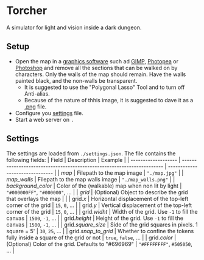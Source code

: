 # Torcher

A simulator for light and vision inside a dark dungeon.

## Setup

- Open the map in a [graphics software](https://en.wikipedia.org/wiki/Graphics_software) such ad [GIMP](https://www.gimp.org/), [Photopea](https://www.photopea.com/) or [Photoshop](https://www.adobe.com/it/products/photoshop/free-trial-download.html) and remove all the sections that can be walked on by characters. Only the walls of the map should remain. Have the walls painted black, and the non-walls be transparent.
  - It is suggested to use the "Polygonal Lasso" Tool and to turn off Anti-alias.
  - Because of the nature of thhis image, it is suggested to dave it as a [.png](https://it.wikipedia.org/wiki/Portable_Network_Graphics) file.
- Configure you [settings](#settings) file.
- Start a web server on `.`

## Settings

The settings are loaded from `./settings.json`. The file contains the following fields:
| Field               | Description                                                            | Example                         |
| ------------------- | ---------------------------------------------------------------------- | ------------------------------- |
| *map*               | Filepath to the map image                                              | `"./map.jpg"`                   |
| *map_walls*         | Filepath to the map walls image                                        | `"./map_walls.png"`             |
| *background_color*  | Color of the (walkable) map when non lit by light                      | `"#000000FF"`, `"#000000"`, ... |
| *grid*              | (Optional) Object to describe the grid that overlays the map           |                                 |
| grid.*x*            | Horizontal displacement of the top-left corner of the grid             | `15`, `0`, ...                  |
| grid.*y*            | Vertical displacement of the top-left corner of the grid               | `15`, `0`, ...                  |
| grid.*widht*        | Width of the grid. Use `-1` to fill the canvas                         | `1500`, `-1`, ...               |
| grid.*height*       | Height of the grid. Use `-1` to fill the canvas                        | `1500`, `-1`, ...               |
| grid.*square_size*  | Side of the grid squares in pixels. 1 square = 5'                      | `30`, `25`, ...                 |
| grid.*snap_to_grid* | Whether to confine the tokens fully inside a square of the grid or not | `true`, `false`, ...            |
| grid.*color*        | (Optional) Color of the grid. Defaults to "#696969"                    | `"#FFFFFFFF"`, `#505050`, ...   |